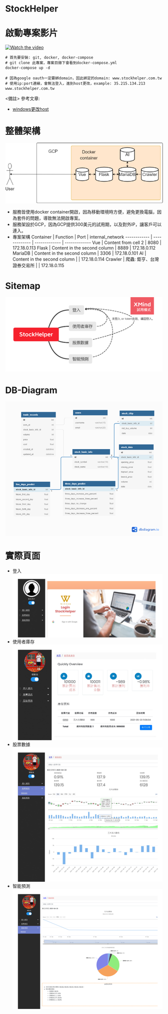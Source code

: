 # StockHelper

# 啟動專案影片
[![Watch the video](https://free.com.tw/blog/wp-content/uploads/2016/10/%E5%B5%8C%E5%85%A5-YouTube-%E5%BD%B1%E7%89%87%E7%82%BA%E9%9F%B3%E6%A8%82%E6%92%AD%E6%94%BE%E5%99%A8%E6%95%99%E5%AD%B8%EF%BC%8C%E5%83%85%E4%BF%9D%E7%95%99%E9%9F%B3%E6%A8%82%E9%BB%9E%E6%93%8A%E8%87%AA%E5%8B%95%E6%92%AD%E6%94%BEyoutube-audio-player-icon.png)](https://www.youtube.com/watch?v=SfFf1UMy3Vk)
  ```
  # 首先要安裝: git, docker, docker-compose
  # git clone 此專案，專案目錄下會看到docker-compose.yml
  docker-compose up -d
  
  # 因為google oauth一定要綁domain，因此綁定的domain: www.stockhelper.com.tw
  # 使用ip:port連線，會無法登入，進到host更改，example: 35.215.134.213 www.stockhelper.com.tw
  ```
  <備註>
  參考文章:
  - [windows更改host](https://www.albert-yu.com/blog/windows-10-%E4%BF%AE%E6%94%B9%E7%B3%BB%E7%BB%9F-hosts-%E8%A8%AD%E5%AE%9A%E5%9C%96%E6%96%87%E6%95%99%E5%AD%B8/)
# 整體架構
![image](https://github.com/Joyang0419/StockHelper/blob/master/readme_file/Stockhelper_Architecture.png)
- 服務皆使用docker container開啟，因為移動環境時方便，避免更換電腦，因為套件的問題，導致無法開啟專案。
- 服務架設於GCP，因為GCP提供300美元的試用期，以及對外IP，讓客戶可以連入。
- 專案架構
Container | Function | Port | internal_network
------------ | ------------- | ------------- | -------------
Vue | Content from cell 2 | 8080 | 172.18.0.113
Flask | Content in the second column | 8889 | 172.18.0.112
MariaDB | Content in the second column | 3306 | 172.18.0.101
AI | Content in the second column | | 172.18.0.114
Crawler | 爬蟲: 鉅亨、台灣證券交易所 | | 172.18.0.115
# Sitemap
![image](https://github.com/Joyang0419/StockHelper/blob/master/readme_file/StockHelper_SiteMap.png)

# DB-Diagram
![image](https://github.com/Joyang0419/StockHelper/blob/master/readme_file/Stockhelper_DBdiagram.png)

# 實際頁面
- 登入
![image](https://github.com/Joyang0419/StockHelper/blob/master/readme_file/StockHelper_Login.jpg)
- 使用者庫存
![image](https://github.com/Joyang0419/StockHelper/blob/master/readme_file/StockHelper_UserInfo.jpg)
- 股票數據
![image](https://github.com/Joyang0419/StockHelper/blob/master/readme_file/StockHelper_StockData.jpg)
- 智能預測
![image](https://github.com/Joyang0419/StockHelper/blob/master/readme_file/StockHelper_AIpredict.png)
